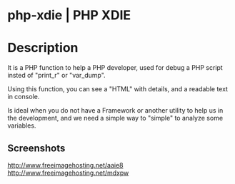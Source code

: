 php-xdie | PHP XDIE
===================

# Description

It is a PHP function to help a PHP developer, used for debug a PHP script insted of "print_r" or "var_dump".

Using this function, you can see a "HTML" with details, and a readable text in console.

Is ideal when you do not have a Framework or another utility to help us in the development, and we need
a simple way to "simple" to analyze some variables.

## Screenshots

http://www.freeimagehosting.net/aaie8
http://www.freeimagehosting.net/mdxpw
